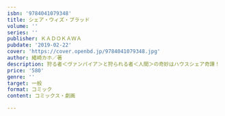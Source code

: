 ```yaml
---
isbn: '9784041079348'
title: シェア・ウィズ・ブラッド
volume: ''
series: ''
publisher: ＫＡＤＯＫＡＷＡ
pubdate: '2019-02-22'
cover: 'https://cover.openbd.jp/9784041079348.jpg'
author: 緒崎カホ／著
description: 狩る者＜ヴァンパイア＞と狩られる者＜人間＞の奇妙はハウスシェア奇譚！
price: '580'
genre: ''
target: 一般
format: コミック
content: コミックス・劇画

---
```

